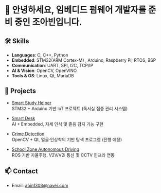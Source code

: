 # 👋 안녕하세요, 임베디드 펌웨어 개발자를 준비 중인 조아빈입니다.

## 🛠 Skills
- **Languages**: C, C++, Python
- **Embedded**: STM32(ARM Cortex-M) , Arduino, Raspberry Pi, RTOS, BSP
- **Communication**: UART, SPI, I2C, TCP/IP
- **AI & Vision**: OpenCV, OpenVINO
- **Tools & OS**: Linux, Qt, MariaDB

## 🚀 Projects
- [Smart Study Helper](https://github.com/abin1303/smart-study-helper)  
  STM32 + Arduino 기반 IoT 프로젝트 (독서실 집중 관리 시스템)

- [Smart Desk](https://github.com/abin1303/smart-desk)  
  AI + Embedded, 자세 인식 및 졸음 감지 기능 구현

- [Crime Detection](https://github.com/abin1303/crime-detection)  
  OpenCV + Qt, 얼굴·인상착의 기반 탐색 프로그램 (진행 예정)

- [School Zone Autonomous Driving](https://github.com/abin1303/school-zone-autonomous-driving)  
  ROS 기반 자율주행, V2V/V2I 통신 및 CCTV 인프라 연동

## 📫 Contact
- Email: abin1303@naver.com
